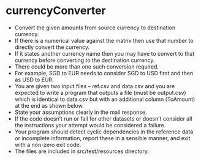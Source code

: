 # currencyConverter

- Convert the given amounts from source currency to destination currency. 
- If there is a numerical value against the matrix then use that number to directly convert the currency. 
- If it states another currency name then you may have to convert to that currency before converting to the destination currency. 
- There could be more than one such conversion required. 
- For example, SGD to EUR needs to consider SGD to USD first and then as USD to EUR. 
- You are given two input files – ref.csv and data.csv and you are expected to write a program that outputs a file (must be output.csv) which is identical to data.csv but with an additional column (ToAmount) at the end as shown below. 
- State your assumptions clearly in the mail response. 
- If the code doesn’t run or fail for other datasets or doesn’t consider all the instructions your attempt would be considered a failure.
- Your program should detect cyclic dependencies in the reference data or incomplete information, report these in a sensible manner, and exit with a non-zero exit code.
- The files are included in src/test/resources directory.
